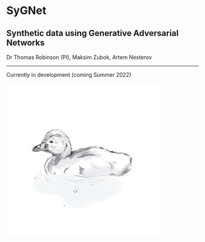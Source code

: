 # SyGNet

## Synthetic data using Generative Adversarial Networks

Dr Thomas Robinson (PI), Maksim Zubok, Artem Nesterov

---

Currently in development (coming Summer 2022)

<img src="sygnet.png" alt="SyGNet Mascot" width= 80% class="center"/>
